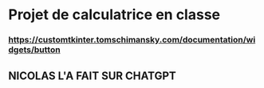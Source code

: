 # Projet de calculatrice en classe

### https://customtkinter.tomschimansky.com/documentation/widgets/button

## NICOLAS L'A FAIT SUR CHATGPT
